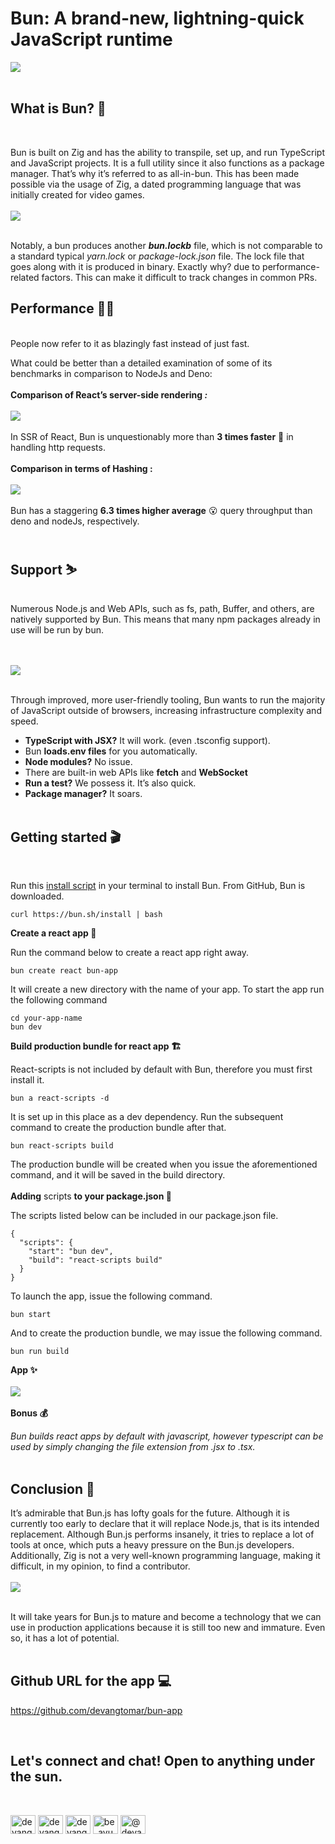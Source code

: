 <h1>Bun: A brand-new, lightning-quick JavaScript runtime</h1>

<img src="./images/bun.png" wid>
</br></br>
<h2>What is Bun? 🤔</h2>
</br>

Bun is built on Zig and has the ability to transpile, set up, and run TypeScript and JavaScript projects. It is a full utility since it also functions as a package manager. That’s why it’s referred to as all-in-bun. This has been made possible via the usage of Zig, a dated programming language that was initially created for video games.
</br></br>
<img src="./images/node-bun-deno.jpeg">
</br></br>

Notably, a bun produces another ***bun.lockb*** file, which is not comparable to a standard typical *yarn.lock* or *package-lock.json* file. The lock file that goes along with it is produced in binary. Exactly why? due to performance-related factors. This can make it difficult to track changes in common PRs.

<h2>Performance 🏃‍♂️</h2>
</br>
People now refer to it as blazingly fast instead of just fast.

What could be better than a detailed examination of some of its benchmarks in comparison to NodeJs and Deno:
</br></br>
**Comparison of React’s server-side rendering *:***
</br></br>
<img src="./images/ssr.png">
</br></br>
In SSR of React, Bun is unquestionably more than **3 times faster** 🚀 in handling http requests.
</br></br>
**Comparison in terms of Hashing :**
</br></br>
<img src="./images/hashing.png">
</br></br>
Bun has a staggering **6.3 times higher average** 😮 query throughput than deno and nodeJs, respectively.
</br></br>
<h2>Support ⛷️</h2>
</br>
Numerous Node.js and Web APIs, such as fs, path, Buffer, and others, are natively supported by Bun. This means that many npm packages already in use will be run by bun.

</br></br>
<img src="./images/spiderman-bun.jpeg">
</br></br>

Through improved, more user-friendly tooling, Bun wants to run the majority of JavaScript outside of browsers, increasing infrastructure complexity and speed.

- **TypeScript with JSX?** It will work. (even .tsconfig support).
- Bun **loads.env files** for you automatically.
- **Node modules?** No issue.
- There are built-in web APIs like **fetch** and **WebSocket**
- **Run a test?** We possess it. It’s also quick.
- **Package manager?** It soars.
</br></br>
<h2>Getting started 🎬</h2>
</br>

Run this [install script](https://bun.sh/install) in your terminal to install Bun. From GitHub, Bun is downloaded.

```
curl https://bun.sh/install | bash
```

**Create a react app 🔨**

Run the command below to create a react app right away.
```
bun create react bun-app
```
It will create a new directory with the name of your app. To start the app run the following command
```
cd your-app-name
bun dev
```


**Build production bundle for react app 🏗️**

React-scripts is not included by default with Bun, therefore you must first install it.
```
bun a react-scripts -d
```
It is set up in this place as a dev dependency.
Run the subsequent command to create the production bundle after that.
```
bun react-scripts build
```
The production bundle will be created when you issue the aforementioned command, and it will be saved in the build directory.
</br></br>
**Adding** scripts **to your package.json 📜**

The scripts listed below can be included in our package.json file.
```
{
  "scripts": {
    "start": "bun dev",
    "build": "react-scripts build"
  }
}
```
To launch the app, issue the following command.
```
bun start
```
And to create the production bundle, we may issue the following command.
```
bun run build
```
**App ✨**
</br></br>
<img src="./images/app.png">
</br></br>
**Bonus 💰**

*Bun builds react apps by default with javascript, however typescript can be used by simply changing the file extension from .jsx to .tsx.*
</br></br>
<h2>Conclusion 💭</h2>

It’s admirable that Bun.js has lofty goals for the future. Although it is currently too early to declare that it will replace Node.js, that is its intended replacement. Although Bun.js performs insanely, it tries to replace a lot of tools at once, which puts a heavy pressure on the Bun.js developers. Additionally, Zig is not a very well-known programming language, making it difficult, in my opinion, to find a contributor.
</br></br>
<img src="./images/avengers-bun.jpeg">
</br></br>


It will take years for Bun.js to mature and become a technology that we can use in production applications because it is still too new and immature. Even so, it has a lot of potential.
</br></br>
<h2>Github URL for the app 💻</h2>

<https://github.com/devangtomar/bun-app>

</br>

<h2 align="left">Let's connect and chat! Open to anything under the sun.</h2><br>
<p align="left">
<a href="https://twitter.com/devangtomar7" target="blank"><img align="center" src="https://raw.githubusercontent.com/rahuldkjain/github-profile-readme-generator/master/src/images/icons/Social/twitter.svg" alt="devangtomar7" height="30" width="40" /></a>
<a href="https://www.linkedin.com/in/devangtomar" target="blank"><img align="center" src="https://raw.githubusercontent.com/rahuldkjain/github-profile-readme-generator/master/src/images/icons/Social/linked-in-alt.svg" alt="devangtomar-8814aa138" height="30" width="40" /></a>
<a href="https://stackoverflow.com/users/8198097/devangtomar" target="blank"><img align="center" src="https://raw.githubusercontent.com/rahuldkjain/github-profile-readme-generator/master/src/images/icons/Social/stack-overflow.svg" alt="devangtomar" height="30" width="40" /></a>
<a href="https://instagram.com/be_ayushmann" target="blank"><img align="center" src="https://raw.githubusercontent.com/rahuldkjain/github-profile-readme-generator/master/src/images/icons/Social/instagram.svg" alt="be_ayushmann" height="30" width="40" /></a>
<a href="https://medium.com/@devangtomar123" target="blank"><img align="center" src="https://raw.githubusercontent.com/rahuldkjain/github-profile-readme-generator/master/src/images/icons/Social/medium.svg" alt="@devangtomar123" height="30" width="40" /></a>
</p>
<br>
